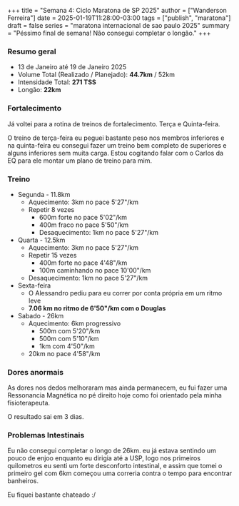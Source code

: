 +++
title = "Semana 4: Ciclo Maratona de SP 2025"
author = ["Wanderson Ferreira"]
date = 2025-01-19T11:28:00-03:00
tags = ["publish", "maratona"]
draft = false
series = "maratona internacional de sao paulo 2025"
summary = "Péssimo final de semana! Não consegui completar o longão."
+++


### Resumo geral

-   13 de Janeiro até 19 de Janeiro 2025
-   Volume Total (Realizado / Planejado):  **44.7km**  / 52km
-   Intensidade Total: **271 TSS**
-   Longão: **22km**

### Fortalecimento

Já voltei para a rotina de treinos de fortalecimento. Terça e Quinta-feira.

O treino de terça-feira eu peguei bastante peso nos membros inferiores e na
quinta-feira eu consegui fazer um treino bem completo de superiores e alguns
inferiores sem muita carga. Estou cogitando falar com o Carlos da EQ para ele montar um plano de treino para mim.

### Treino

-   Segunda - 11.8km
    -   Aquecimento: 3km no pace 5'27"/km
    -   Repetir 8 vezes
        -   600m forte no pace 5'02"/km
        -   400m fraco no pace 5'50"/km
        -   Desaquecimento: 1km no pace 5'27"/km
-   Quarta - 12.5km
    -   Aquecimento: 3km no pace 5'27"/km
    -   Repetir 15 vezes
        -   400m forte no pace 4'48"/km
        -   100m caminhando no pace 10'00"/km
    -   Desaquecimento: 1km no pace 5'27"/km
-   Sexta-feira
    -   O Alessandro pediu para eu correr por conta própria em um ritmo leve
    -   **7.06 km no ritmo de 6'50"/km com o Douglas**
-   Sabado - 26km
    -   Aquecimento: 6km progressivo
        -   500m com 5'20"/km
        -   500m com 5'10"/km
        -   1km com 4'50"/km
    -   20km no pace 4'58"/km
    
### Dores anormais

As dores nos dedos melhoraram mas ainda permanecem, eu fui fazer uma Ressonancia
Magnética no pé direito hoje como foi orientado pela minha fisioterapeuta. 

O resultado sai em 3 dias.

### Problemas Intestinais

Eu não consegui completar o longo de 26km. eu já estava sentindo um pouco de enjoo
enquanto eu dirigia até a USP, logo nos primeiros quilometros eu senti um forte
desconforto intestinal, e assim que tomei o primeiro gel com 6km começou uma
correria contra o tempo para encontrar banheiros.

Eu fiquei bastante chateado :/

